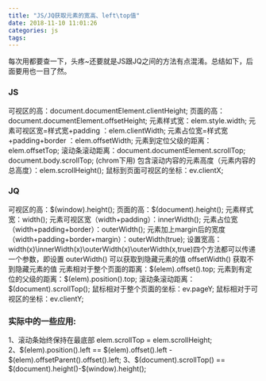 ```yaml
---
title: "JS/JQ获取元素的宽高、left\top值"
date: 2018-11-10 11:01:26
categories: js
tags:
---
```

每次用都要查一下，头疼~还要就是JS跟JQ之间的方法有点混淆。总结如下，后面要用也一目了然。

<!--more-->
<h3>JS</h3>
<p>
可视区的高：document.documentElement.clientHeight;
页面的高：document.documentElement.offsetHeight;
元素样式宽：elem.style.width;
元素可视区宽=样式宽+padding ：elem.clientWidth;
元素占位宽=样式宽+padding+border ：elem.offsetWidth;
元素到定位父级的距离：elem.offsetTop;
滚动条滚动距离：document.documentElement.scrollTop;
				document.body.scrollTop;  (chrom下用)
包含滚动内容的元素高度（元素内容的总高度）：elem.scrollHeight();
鼠标到页面可视区的坐标：ev.clientX;
</p>

<h3>JQ</h3>
<p>
可视区的高：$(window).height();
页面的高：$(document).height();
元素样式宽：width();
元素可视区宽（width+padding）：innerWidth();  
元素占位宽（width+padding+border）：outerWidth();
元素加上margin后的宽度（width+padding+border+margin）：outerWidth(true);
设置宽高：width(x)\innerWidth(x)\outerWidth(x)\outerWidth(x,true)四个方法都可以传递一个参数，即设置
outerWidth()  可以获取到隐藏元素的值
offsetWidth()  获取不到隐藏元素的值
元素相对于整个页面的距离：$(elem).offset().top;
元素到有定位的父级的距离：$(elem).position().top;
滚动条滚动距离：$(document).scrollTop();
鼠标相对于整个页面的坐标：ev.pageY;
鼠标相对于可视区的坐标：ev.clientY;
</p>
<h3>实际中的一些应用:</h3>
<p>
1、滚动条始终保持在最底部
elem.scrollTop = elem.scrollHeight;
2、$(elem).position().left == $(elem).offset().left - $(elem).offsetParent().offset().left;
3、$(document).scrollTop() == $(document).height()-$(window).height();
</p>